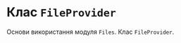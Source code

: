 # Клас <code>FileProvider</code>

Основи використання модуля <code>Files</code>. Клас <code>FileProvider</code>.
